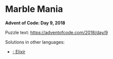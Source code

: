 # Marble Mania

**Advent of Code: Day 9, 2018**

Puzzle text: <https://adventofcode.com/2018/day/9>

Solutions in other languages:

- [💧 Elixir](../../../elixir/lib/2018/09_marble_mania)
